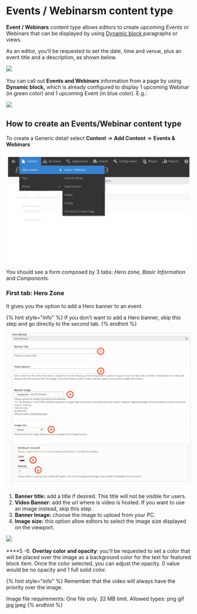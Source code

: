 # Events / Webinarsm content type

**Event / Webinars** content type allows editors to create upcoming Events or Webinars that can be displayed by using [Dynamic block ](../paragraphs/dynamic-block.md)paragraphs or views. 

As an editor, you'll be requested to set the date, time and venue, plus an event title and a description, as shown below.

![](https://blobscdn.gitbook.com/v0/b/gitbook-28427.appspot.com/o/assets%2F-LLjYtHePCsCaZ9F3NOs%2F-LOIgVOmLGIQuGy6BxQK%2F-LOIgxd10rSx4eA0VKoH%2FScreenshot%202018-10-08%20at%2014.27.02.png?alt=media&token=9564796c-c0a8-47c4-93bd-c15d5e19708e)

You can call out **Events and Webinars** information from a page by using **Dynamic block,** which is already configured to display 1 upcoming Webinar \(in green color\) and 1 upcoming Event \(in blue color\). E.g.:

![](https://blobscdn.gitbook.com/v0/b/gitbook-28427.appspot.com/o/assets%2F-LLjYtHePCsCaZ9F3NOs%2F-LOIh-cbZdWYzknRdpEq%2F-LOIhZomFJ380hm53_rg%2FScreenshot%202018-10-08%20at%2014.27.31.png?alt=media&token=b6cd8862-cb83-4a9d-9411-dab97f7f6659)

## How to create an Events/Webinar content type

To create a Generic detail select **Content** =&gt; **Add Content** =&gt; **Events & Webinars**

![](../.gitbook/assets/menu_events_mesa-de-trabajo-1.png)

You should see a form composed by 3 tabs: _Hero zone, Basic Information_ and _Components._ 

### First tab: Hero Zone

It gives you the option to add a Hero banner to an event. 

{% hint style="info" %}
If you don't want to add a Hero banner, skip this step and go directly to the second tab. 
{% endhint %}

![](../.gitbook/assets/hero+banner_events.png)

1. **Banner title:** add a title if desired. This title will not be visible for users.
2. **Video Banner:** add the url where is video is hosted. If you want to use an image instead, skip this step. 
3. **Banner Image:** choose the image to upload from your PC.
4. **Image size:** this option allow editors to select the image size displayed on the viewport.

![](https://blobscdn.gitbook.com/v0/b/gitbook-28427.appspot.com/o/assets%2F-LLjYtHePCsCaZ9F3NOs%2F-LMlFAO5Ttgh8hkvZgx0%2F-LMl7GU3GgAaV1P8ATTA%2FImage_size.png?alt=media&token=926eac0e-d08d-43db-83d5-265b6b91f27e)

   ****5 -6. **Overlay color and opacity**: you'll be requested to set a color that will be placed over the image as a background color for the text for featured block item. Once the color selected, you can adjust the opacity. 0 value would be no opacity and 1 full solid color.

{% hint style="info" %}
Remember that the video will always have the priority over the image. 

Image file requirements: One file only. 32 MB limit. Allowed types: png gif jpg jpeg
{% endhint %}



